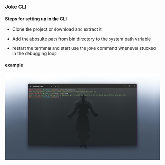 ### Joke CLI

#### Steps for setting up in the CLI

- Clone the project or download and extract it

- Add the abosulte path from bin directory to the system path variable

- restart the terminal and start use the joke command whenever stucked in the debugging loop

#### example

![alt text](sample/sample_joke_command.png)